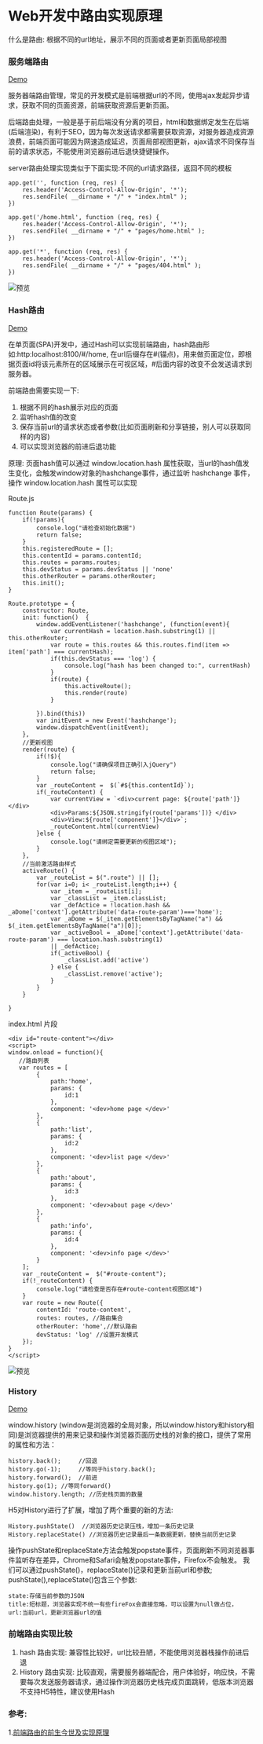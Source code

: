 # Web开发中路由实现原理

什么是路由:
    根据不同的url地址，展示不同的页面或者更新页面局部视图

### 服务端路由 
[Demo](https://github.com/bojue/LearningList/tree/master/JavaScript/route_server)

服务器端路由管理，常见的开发模式是前端根据url的不同，使用ajax发起异步请求，获取不同的页面资源，前端获取资源后更新页面。

后端路由处理，一般是基于前后端没有分离的项目，html和数据绑定发生在后端(后端渲染)，有利于SEO，因为每次发送请求都需要获取资源，对服务器造成资源浪费，前端页面可能因为网速造成延迟，页面局部视图更新，ajax请求不同保存当前的请求状态，不能使用浏览器前进后退快捷键操作。

server路由处理实现类似于下面实现:不同的url请求路径，返回不同的模板
   
    app.get('', function (req, res) {
        res.header('Access-Control-Allow-Origin', '*');
        res.sendFile( __dirname + "/" + "index.html" );
    })

    app.get('/home.html', function (req, res) {
        res.header('Access-Control-Allow-Origin', '*');
        res.sendFile( __dirname + "/" + "pages/home.html" );
    })

    app.get('*', function (req, res) {
        res.header('Access-Control-Allow-Origin', '*');
        res.sendFile( __dirname + "/" + "pages/404.html" );
    })

![预览](https://github.com/bojue/Blogs/blob/master/assets/route_server.png)

### Hash路由 
[Demo](https://github.com/bojue/LearningList/tree/master/JavaScript/route_hash)

在单页面(SPA)开发中，通过Hash可以实现前端路由，hash路由形如:http:localhost:8100/#/home,
在url后缀存在#(锚点)，用来做页面定位，即根据页面id将该元素所在的区域展示在可视区域，#后面内容的改变不会发送请求到服务器。

前端路由需要实现一下:
1. 根据不同的hash展示对应的页面
2. 监听hash值的改变
3. 保存当前url的请求状态或者参数(比如页面刷新和分享链接，别人可以获取同样的内容)
4. 可以实现浏览器的前进后退功能

原理:
页面hash值可以通过 window.location.hash 属性获取，当url的hash值发生变化，会触发window对象的hashchange事件，通过监听 hashchange 事件，操作 window.location.hash 属性可以实现

Route.js

    function Route(params) {
        if(!params){
            console.log("请检查初始化数据")
            return false;
        }
        this.registeredRoute = [];
        this.contentId = params.contentId;
        this.routes = params.routes;
        this.devStatus = params.devStatus || 'none'
        this.otherRouter = params.otherRouter;
        this.init();
    } 
    
    Route.prototype = {
        constructor: Route,
        init: function()  {
            window.addEventListener('hashchange', (function(event){ 
                var currentHash = location.hash.substring(1) || this.otherRouter;
                var route = this.routes && this.routes.find(item => item['path'] === currentHash);
                if(this.devStatus === 'log') {
                    console.log("hash has been changed to:", currentHash)
                }
                if(route) {
                    this.activeRoute();
                    this.render(route)
                }

            }).bind(this))
            var initEvent = new Event('hashchange');
            window.dispatchEvent(initEvent);
        },
        //更新视图
        render(route) {
            if(!$){
                console.log("请确保项目正确引入jQuery")
                return false;
            }
            var _routeContent =  $(`#${this.contentId}`);
            if(_routeContent) {
                var currentView = `<div>current page: ${route['path']}</div> 
                <div>Params:${JSON.stringify(route['params'])} </div>
                <div>View:${route['component']}</div>`;
                _routeContent.html(currentView)
            }else {
                console.log("请绑定需要更新的视图区域");  
            }
        },
        //当前激活路由样式
        activeRoute() {
            var _routeList = $(".route") || [];
            for(var i=0; i< _routeList.length;i++) {
                var _item = _routeList[i];
                var _classList = _item.classList;
                var _defActice = !location.hash && _aDome['context'].getAttribute('data-route-param')==='home');
                var _aDome = $(_item.getElementsByTagName("a") && $(_item.getElementsByTagName("a")[0]);
                var _activeBool = _aDome['context'].getAttribute('data-route-param') === location.hash.substring(1)
                || _defActice;
                if(_activeBool) {
                    _classList.add('active')
                } else {
                    _classList.remove('active');
                }
            }
        }

    }

index.html 片段

    <div id="route-content"></div>
    <script>
    window.onload = function(){
       //路由列表
       var routes = [
            {
                path:'home',
                params: {
                    id:1
                },
                component: '<dev>home page </dev>'
            },
            {
                path:'list',
                params: {
                    id:2
                },
                component: '<dev>list page </dev>'
            },
            {
                path:'about',
                params: {
                    id:3
                },
                component: '<dev>about page </dev>'
            },
            {
                path:'info',
                params: {
                    id:4
                },
                component: '<dev>info page </dev>'
            }
        ];
        var _routeContent =  $("#route-content");
        if(!_routeContent) {
            console.log("请检查是否存在#route-content视图区域")
        }
        var route = new Route({
            contentId: 'route-content',
            routes: routes, //路由集合
            otherRouter: 'home',//默认路由
            devStatus: 'log' //设置开发模式
        });
    }
    </script>

![预览](https://github.com/bojue/Blogs/blob/master/assets/route_hash.png)

### History 
[Demo](https://github.com/bojue/LearningList/tree/master/JavaScript/route_history)     

window.history (window是浏览器的全局对象，所以window.history和history相同)是浏览器提供的用来记录和操作浏览器页面历史栈的对象的接口，提供了常用的属性和方法：

    history.back();     //回退
    history.go(-1);     //等同于history.back();
    history.forward();  //前进
    history.go(1); //等同forward()
    window.history.length; //历史栈页面的数量

H5对History进行了扩展，增加了两个重要的新的方法:

    History.pushState()  //浏览器历史记录压栈，增加一条历史记录
    History.replaceState() //浏览器历史记录最后一条数据更新，替换当前历史记录

操作pushState和replaceState方法会触发popstate事件，页面刷新不同浏览器事件监听存在差异，Chrome和Safari会触发popstate事件，Firefox不会触发。
我们可以通过pushState()，replaceState()记录和更新当前url和参数;
pushState(),replaceState()包含三个参数:

    state:存储当前参数的JSON
    title:短标题，浏览器实现不统一有些fireFox会直接忽略，可以设置为null做占位，
    url:当前url，更新浏览器url的值


### 前端路由实现比较

1. hash 路由实现: 兼容性比较好，url比较丑陋，不能使用浏览器栈操作前进后退
2. History 路由实现: 比较直观，需要服务器端配合，用户体验好，响应快，不需要每次发送服务器请求，通过操作浏览器历史栈完成页面跳转，低版本浏览器不支持H5特性，建议使用Hash

### 参考:
1.[前端路由的前生今世及实现原理](https://segmentfault.com/a/1190000011967786)